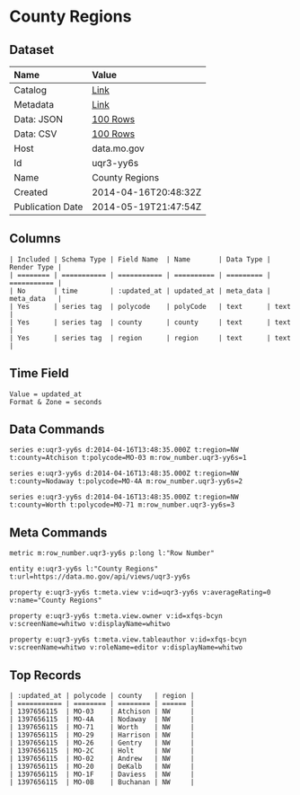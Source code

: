 # County Regions

## Dataset

| Name | Value |
| :--- | :---- |
| Catalog | [Link](https://catalog.data.gov/dataset/county-regions-f17b3) |
| Metadata | [Link](https://data.mo.gov/api/views/uqr3-yy6s) |
| Data: JSON | [100 Rows](https://data.mo.gov/api/views/uqr3-yy6s/rows.json?max_rows=100) |
| Data: CSV | [100 Rows](https://data.mo.gov/api/views/uqr3-yy6s/rows.csv?max_rows=100) |
| Host | data.mo.gov |
| Id | uqr3-yy6s |
| Name | County Regions |
| Created | 2014-04-16T20:48:32Z |
| Publication Date | 2014-05-19T21:47:54Z |

## Columns

```ls
| Included | Schema Type | Field Name  | Name       | Data Type | Render Type |
| ======== | =========== | =========== | ========== | ========= | =========== |
| No       | time        | :updated_at | updated_at | meta_data | meta_data   |
| Yes      | series tag  | polycode    | polyCode   | text      | text        |
| Yes      | series tag  | county      | county     | text      | text        |
| Yes      | series tag  | region      | region     | text      | text        |
```

## Time Field

```ls
Value = updated_at
Format & Zone = seconds
```

## Data Commands

```ls
series e:uqr3-yy6s d:2014-04-16T13:48:35.000Z t:region=NW t:county=Atchison t:polycode=MO-03 m:row_number.uqr3-yy6s=1

series e:uqr3-yy6s d:2014-04-16T13:48:35.000Z t:region=NW t:county=Nodaway t:polycode=MO-4A m:row_number.uqr3-yy6s=2

series e:uqr3-yy6s d:2014-04-16T13:48:35.000Z t:region=NW t:county=Worth t:polycode=MO-71 m:row_number.uqr3-yy6s=3
```

## Meta Commands

```ls
metric m:row_number.uqr3-yy6s p:long l:"Row Number"

entity e:uqr3-yy6s l:"County Regions" t:url=https://data.mo.gov/api/views/uqr3-yy6s

property e:uqr3-yy6s t:meta.view v:id=uqr3-yy6s v:averageRating=0 v:name="County Regions"

property e:uqr3-yy6s t:meta.view.owner v:id=xfqs-bcyn v:screenName=whitwo v:displayName=whitwo

property e:uqr3-yy6s t:meta.view.tableauthor v:id=xfqs-bcyn v:screenName=whitwo v:roleName=editor v:displayName=whitwo
```

## Top Records

```ls
| :updated_at | polycode | county   | region | 
| =========== | ======== | ======== | ====== | 
| 1397656115  | MO-03    | Atchison | NW     | 
| 1397656115  | MO-4A    | Nodaway  | NW     | 
| 1397656115  | MO-71    | Worth    | NW     | 
| 1397656115  | MO-29    | Harrison | NW     | 
| 1397656115  | MO-26    | Gentry   | NW     | 
| 1397656115  | MO-2C    | Holt     | NW     | 
| 1397656115  | MO-02    | Andrew   | NW     | 
| 1397656115  | MO-20    | DeKalb   | NW     | 
| 1397656115  | MO-1F    | Daviess  | NW     | 
| 1397656115  | MO-0B    | Buchanan | NW     | 
```